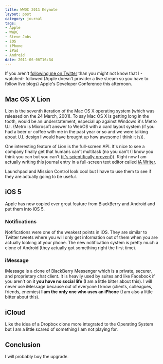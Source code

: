 ```yaml
---
title: WWDC 2011 Keynote
layout: post
category: journal
tags:
- Apple
- WWDC
- Steve Jobs
- iOS
- iPhone
- iPad
- Android
date: 2011-06-06T16:34
---
```


If you aren't [following me on Twitter](https://twitter.com/mylesb "Follow Myles Braithwaite on Twitter") than you might not know that I -watched- followed (Apple doesn't provider a live stream so you have to follow live blogs) Apple's Developer Conference this afternoon.

## Mac OS X Lion

Lion is the seventh iteration of the Mac OS X operating system (which was released on the 24 March, 2001). To say Mac OS X is getting long in the tooth, would be an understatement, especial up against Windows 8's Metro U.I. (Metro is Microsoft answer to WebOS with a card layout system (if you had a beer or coffee with me in the past year or so and we were talking about U.I. design I would have brought up how awesome I think it is)).

One interesting feature of Lion is the full-screen API. It's nice to see a company finally get that humans can't multitask (no you can't (I know you think you can but you can't ([it's scientifically proven](http://www.npr.org/templates/story/story.php?storyId=95256794 "Think You're Multitasking? Think Again")))). Right now I am actually writing this journal entry in a full-screen text editor called [iA Writer](http://www.iawriter.com/mac).

Launchpad and Mission Control look cool but I have to use them to see if they are actually going to be useful.

## iOS 5

Apple has now copied ever great feature from BlackBerry and Android and put them into iOS 5.


### Notifications

Notifications were one of the weakest points in iOS. They are similar to Twitter tweets where you will only get information out of them when you are actually looking at your phone. The new notification system is pretty much a clone of Android (they actually got something right the first time).

### iMessage

iMessage is a clone of BlackBerry Messenger which is a private, securer, and proprietary chat client. It is heavily used by suites and like Facebook if you aren't on it **you have no social life** (I am a little bitter about this). I will never use iMessage because out of everyone I know (clients, colleagues, friends, enemies) **I am the only one who uses an iPhone** (I am also a little bitter about this).

## iCloud

Like the idea of a Dropbox clone more integrated to the Operating System but I am a little scared of something I am not playing for.

## Conclusion

I will probably buy the upgrade.